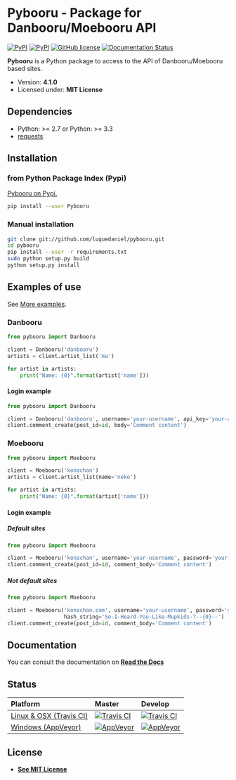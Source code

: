 # Pybooru - Package for Danbooru/Moebooru API
[![PyPI](https://img.shields.io/pypi/v/Pybooru.svg?style=flat-square)](https://pypi.python.org/pypi/Pybooru/)
[![PyPI](https://img.shields.io/pypi/status/Pybooru.svg?style=flat-square)](https://pypi.python.org/pypi/Pybooru/)
[![GitHub license](https://img.shields.io/badge/license-MIT-blue.svg?style=flat-square)](https://raw.githubusercontent.com/LuqueDaniel/pybooru/master/LICENSE)
[![Documentation Status](https://readthedocs.org/projects/pybooru/badge/?version=stable)](https://pybooru.readthedocs.io/en/stable/?badge=stable)

**Pybooru** is a Python package to access to the API of Danbooru/Moebooru based sites.

- Version: **4.1.0**
- Licensed under: **MIT License**

## Dependencies
- Python: >= 2.7 or Python: >= 3.3
- [requests](http://docs.python-requests.org/en/latest/)

## Installation
### from Python Package Index (Pypi)
[Pybooru on Pypi.](https://pypi.python.org/pypi/Pybooru/)

```bash
pip install --user Pybooru
```

### Manual installation
```bash
git clone git://github.com/luquedaniel/pybooru.git
cd pybooru
pip install --user -r requirements.txt
sudo python setup.py build
python setup.py install
```

## Examples of use
See [More examples](https://github.com/LuqueDaniel/pybooru/tree/master/examples).

### Danbooru
```python
from pybooru import Danbooru

client = Danbooru('danbooru')
artists = client.artist_list('ma')

for artist in artists:
    print("Name: {0}".format(artist['name']))
```

#### Login example
```python
from pybooru import Danbooru

client = Danbooru('danbooru', username='your-username', api_key='your-apikey')
client.comment_create(post_id=id, body='Comment content')
```

### Moebooru
```python
from pybooru import Moebooru

client = Moebooru('konachan')
artists = client.artist_list(name='neko')

for artist in artists:
    print("Name: {0}".format(artist['name']))
```

#### Login example
##### Default sites
```python
from pybooru import Moebooru

client = Moebooru('konachan', username='your-username', password='your-password')
client.comment_create(post_id=id, comment_body='Comment content')
```

##### Not default sites
```python
from pybooru import Moebooru

client = Moebooru('konachan.com', username='your-username', password='your-password',
                  hash_string='So-I-Heard-You-Like-Mupkids-?--{0}--')
client.comment_create(post_id=id, comment_body='Comment content')
```

## Documentation
You can consult the documentation on **[Read the Docs](https://pybooru.readthedocs.io/)**

## Status
| Platform       | Master         | Develop |
| :------------- | :------------- | :------- |
| [Linux & OSX (Travis CI)](https://travis-ci.org/LuqueDaniel/pybooru) | [![Travis CI](https://travis-ci.org/LuqueDaniel/pybooru.svg?branch=master)](https://travis-ci.org/LuqueDaniel/pybooru) | [![Travis CI](https://travis-ci.org/LuqueDaniel/pybooru.svg?branch=develop)](https://travis-ci.org/LuqueDaniel/pybooru) |
| [Windows (AppVeyor)](https://ci.appveyor.com/project/LuqueDaniel/pybooru) | [![AppVeyor](https://img.shields.io/appveyor/ci/luquedaniel/pybooru.svg)](https://ci.appveyor.com/project/LuqueDaniel/pybooru) | [![AppVeyor](https://img.shields.io/appveyor/ci/luquedaniel/pybooru/develop.svg)](https://ci.appveyor.com/project/LuqueDaniel/pybooru) |

## License
- **[See MIT License](https://github.com/LuqueDaniel/pybooru/blob/master/LICENSE)**
